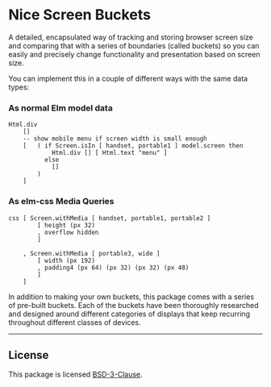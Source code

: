 # Nice Screen Buckets

A detailed, encapsulated way of tracking and storing browser screen size and comparing that with a series of boundaries (called buckets) so you can easily and precisely change functionality and presentation based on screen size.

You can implement this in a couple of different ways with the same data types:


### As normal Elm model data
```
Html.div
    []
    -- show mobile menu if screen width is small enough
    [   ( if Screen.isIn [ handset, portable1 ] model.screen then
            Html.div [] [ Html.text "menu" ]
          else
            []
        )   
    ]
```

### As elm-css Media Queries

```
css [ Screen.withMedia [ handset, portable1, portable2 ]
        [ height (px 32)
        , overflow hidden
        ]

    , Screen.withMedia [ portable3, wide ]
        [ width (px 192)
        , padding4 (px 64) (px 32) (px 32) (px 48)
        ]
    ]
```

In addition to making your own buckets, this package comes with a series of pre-built buckets. Each of the buckets have been thoroughly researched and designed around different categories of displays that keep recurring throughout different classes of devices.

----

## License

This package is licensed [BSD-3-Clause](license.md).

